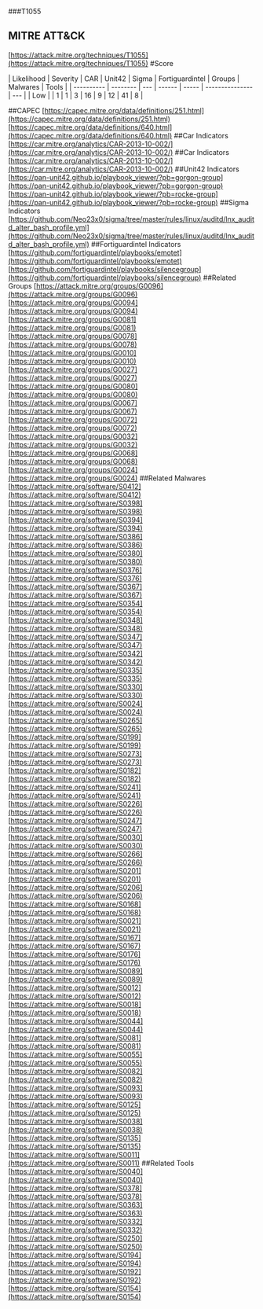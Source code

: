 ###T1055
## MITRE ATT&CK
[https://attack.mitre.org/techniques/T1055](https://attack.mitre.org/techniques/T1055)
#Score

| Likelihood | Severity | CAR | Unit42 | Sigma | Fortiguardintel | Groups | Malwares | Tools |
| ---------- | -------- | --- | ------ | ----- | --------------- | ---  |
| Low |  | 1 | 1 | 3 | 16 | 9 | 12 | 41 | 8 |

##CAPEC
[https://capec.mitre.org/data/definitions/251.html](https://capec.mitre.org/data/definitions/251.html)
[https://capec.mitre.org/data/definitions/640.html](https://capec.mitre.org/data/definitions/640.html)
[]()
##Car Indicators
[https://car.mitre.org/analytics/CAR-2013-10-002/](https://car.mitre.org/analytics/CAR-2013-10-002/)
##Car Indicators
[https://car.mitre.org/analytics/CAR-2013-10-002/](https://car.mitre.org/analytics/CAR-2013-10-002/)
##Unit42 Indicators
[https://pan-unit42.github.io/playbook_viewer/?pb=gorgon-group](https://pan-unit42.github.io/playbook_viewer/?pb=gorgon-group)
[https://pan-unit42.github.io/playbook_viewer/?pb=rocke-group](https://pan-unit42.github.io/playbook_viewer/?pb=rocke-group)
[]()
##Sigma Indicators
[https://github.com/Neo23x0/sigma/tree/master/rules/linux/auditd/lnx_auditd_alter_bash_profile.yml](https://github.com/Neo23x0/sigma/tree/master/rules/linux/auditd/lnx_auditd_alter_bash_profile.yml)
[]()
##Fortiguardintel Indicators
[https://github.com/fortiguardintel/playbooks/emotet](https://github.com/fortiguardintel/playbooks/emotet)
[https://github.com/fortiguardintel/playbooks/silencegroup](https://github.com/fortiguardintel/playbooks/silencegroup)
[]()
##Related Groups
[https://attack.mitre.org/groups/G0096](https://attack.mitre.org/groups/G0096)
[https://attack.mitre.org/groups/G0094](https://attack.mitre.org/groups/G0094)
[https://attack.mitre.org/groups/G0081](https://attack.mitre.org/groups/G0081)
[https://attack.mitre.org/groups/G0078](https://attack.mitre.org/groups/G0078)
[https://attack.mitre.org/groups/G0010](https://attack.mitre.org/groups/G0010)
[https://attack.mitre.org/groups/G0027](https://attack.mitre.org/groups/G0027)
[https://attack.mitre.org/groups/G0080](https://attack.mitre.org/groups/G0080)
[https://attack.mitre.org/groups/G0067](https://attack.mitre.org/groups/G0067)
[https://attack.mitre.org/groups/G0072](https://attack.mitre.org/groups/G0072)
[https://attack.mitre.org/groups/G0032](https://attack.mitre.org/groups/G0032)
[https://attack.mitre.org/groups/G0068](https://attack.mitre.org/groups/G0068)
[https://attack.mitre.org/groups/G0024](https://attack.mitre.org/groups/G0024)
[]()
##Related Malwares
[https://attack.mitre.org/software/S0412](https://attack.mitre.org/software/S0412)
[https://attack.mitre.org/software/S0398](https://attack.mitre.org/software/S0398)
[https://attack.mitre.org/software/S0394](https://attack.mitre.org/software/S0394)
[https://attack.mitre.org/software/S0386](https://attack.mitre.org/software/S0386)
[https://attack.mitre.org/software/S0380](https://attack.mitre.org/software/S0380)
[https://attack.mitre.org/software/S0376](https://attack.mitre.org/software/S0376)
[https://attack.mitre.org/software/S0367](https://attack.mitre.org/software/S0367)
[https://attack.mitre.org/software/S0354](https://attack.mitre.org/software/S0354)
[https://attack.mitre.org/software/S0348](https://attack.mitre.org/software/S0348)
[https://attack.mitre.org/software/S0347](https://attack.mitre.org/software/S0347)
[https://attack.mitre.org/software/S0342](https://attack.mitre.org/software/S0342)
[https://attack.mitre.org/software/S0335](https://attack.mitre.org/software/S0335)
[https://attack.mitre.org/software/S0330](https://attack.mitre.org/software/S0330)
[https://attack.mitre.org/software/S0024](https://attack.mitre.org/software/S0024)
[https://attack.mitre.org/software/S0265](https://attack.mitre.org/software/S0265)
[https://attack.mitre.org/software/S0199](https://attack.mitre.org/software/S0199)
[https://attack.mitre.org/software/S0273](https://attack.mitre.org/software/S0273)
[https://attack.mitre.org/software/S0182](https://attack.mitre.org/software/S0182)
[https://attack.mitre.org/software/S0241](https://attack.mitre.org/software/S0241)
[https://attack.mitre.org/software/S0226](https://attack.mitre.org/software/S0226)
[https://attack.mitre.org/software/S0247](https://attack.mitre.org/software/S0247)
[https://attack.mitre.org/software/S0030](https://attack.mitre.org/software/S0030)
[https://attack.mitre.org/software/S0266](https://attack.mitre.org/software/S0266)
[https://attack.mitre.org/software/S0201](https://attack.mitre.org/software/S0201)
[https://attack.mitre.org/software/S0206](https://attack.mitre.org/software/S0206)
[https://attack.mitre.org/software/S0168](https://attack.mitre.org/software/S0168)
[https://attack.mitre.org/software/S0021](https://attack.mitre.org/software/S0021)
[https://attack.mitre.org/software/S0167](https://attack.mitre.org/software/S0167)
[https://attack.mitre.org/software/S0176](https://attack.mitre.org/software/S0176)
[https://attack.mitre.org/software/S0089](https://attack.mitre.org/software/S0089)
[https://attack.mitre.org/software/S0012](https://attack.mitre.org/software/S0012)
[https://attack.mitre.org/software/S0018](https://attack.mitre.org/software/S0018)
[https://attack.mitre.org/software/S0044](https://attack.mitre.org/software/S0044)
[https://attack.mitre.org/software/S0081](https://attack.mitre.org/software/S0081)
[https://attack.mitre.org/software/S0055](https://attack.mitre.org/software/S0055)
[https://attack.mitre.org/software/S0082](https://attack.mitre.org/software/S0082)
[https://attack.mitre.org/software/S0093](https://attack.mitre.org/software/S0093)
[https://attack.mitre.org/software/S0125](https://attack.mitre.org/software/S0125)
[https://attack.mitre.org/software/S0038](https://attack.mitre.org/software/S0038)
[https://attack.mitre.org/software/S0135](https://attack.mitre.org/software/S0135)
[https://attack.mitre.org/software/S0011](https://attack.mitre.org/software/S0011)
[]()
##Related Tools
[https://attack.mitre.org/software/S0040](https://attack.mitre.org/software/S0040)
[https://attack.mitre.org/software/S0378](https://attack.mitre.org/software/S0378)
[https://attack.mitre.org/software/S0363](https://attack.mitre.org/software/S0363)
[https://attack.mitre.org/software/S0332](https://attack.mitre.org/software/S0332)
[https://attack.mitre.org/software/S0250](https://attack.mitre.org/software/S0250)
[https://attack.mitre.org/software/S0194](https://attack.mitre.org/software/S0194)
[https://attack.mitre.org/software/S0192](https://attack.mitre.org/software/S0192)
[https://attack.mitre.org/software/S0154](https://attack.mitre.org/software/S0154)
[]()
